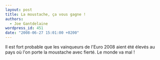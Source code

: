 ```yaml
---
layout: post
title: La moustache, ça vous gagne !
authors:
  - Joe Gantdelaine
wordpress_id: 451
date: "2008-06-27 15:01:00 +0200"
---
```


Il est fort probable que les vainqueurs de l'Euro 2008 aient été élevés au pays
où l'on porte la moustache avec fierté. Le monde va mal !
